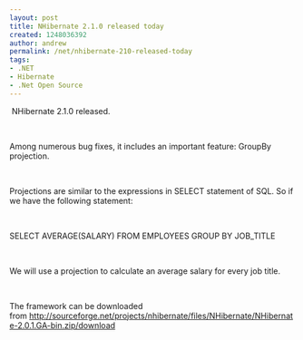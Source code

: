 ```yaml
---
layout: post
title: NHibernate 2.1.0 released today
created: 1248036392
author: andrew
permalink: /net/nhibernate-210-released-today
tags:
- .NET
- Hibernate
- .Net Open Source
---
```

<p>&nbsp;NHibernate 2.1.0 released.</p>
<p>&nbsp;</p>
<p>Among numerous bug fixes, it includes an important feature: GroupBy projection.</p>
<p>&nbsp;</p>
<p>Projections are similar to the expressions in SELECT statement of SQL. So if we have the following statement:</p>
<p>&nbsp;</p>
<p>SELECT AVERAGE(SALARY) FROM EMPLOYEES GROUP BY JOB_TITLE</p>
<p>&nbsp;</p>
<p>We will use a projection to calculate an average salary for every job title.</p>
<p>&nbsp;</p>
<p>The framework can be downloaded from&nbsp;<a href="http://sourceforge.net/projects/nhibernate/files/NHibernate/NHibernate-2.0.1.GA-bin.zip/download">http://sourceforge.net/projects/nhibernate/files/NHibernate/NHibernate-2.0.1.GA-bin.zip/download</a></p>
